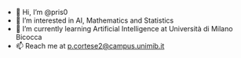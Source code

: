 - 👋 Hi, I’m @pris0
- 👀 I’m interested in AI, Mathematics and Statistics
- 🌱 I’m currently learning Artificial Intelligence at Università di Milano Bicocca
- 📫 Reach me at p.cortese2@campus.unimib.it

<!---
pris0/pris0 is a ✨ special ✨ repository because its `README.md` (this file) appears on your GitHub profile.
You can click the Preview link to take a look at your changes.
--->
